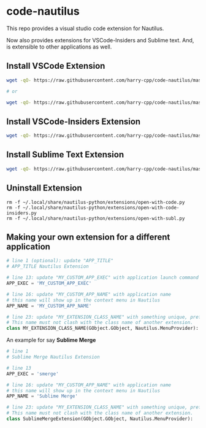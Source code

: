 # code-nautilus

This repo provides a visual studio code extension for Nautilus.

Now also provides extensions for VSCode-Insiders and Sublime text. And, is extensible to other applications as well.

## Install VSCode Extension
```bash
wget -qO- https://raw.githubusercontent.com/harry-cpp/code-nautilus/master/install.sh | bash

# or

wget -qO- https://raw.githubusercontent.com/harry-cpp/code-nautilus/master/install.sh | bash -s "code"
```

## Install VSCode-Insiders Extension
```bash
wget -qO- https://raw.githubusercontent.com/harry-cpp/code-nautilus/master/install.sh | bash -s "code-insiders"
```

## Install Sublime Text Extension
```bash
wget -qO- https://raw.githubusercontent.com/harry-cpp/code-nautilus/master/install.sh | bash -s "sublime-text"
```

## Uninstall Extension

```
rm -f ~/.local/share/nautilus-python/extensions/open-with-code.py
rm -f ~/.local/share/nautilus-python/extensions/open-with-code-insiders.py
rm -f ~/.local/share/nautilus-python/extensions/open-with-subl.py
```

## Making your own extension for a different application
```python
# line 1 (optional): update "APP_TITLE"
# APP_TITLE Nautilus Extension

# line 13: update "MY_CUSTOM_APP_EXEC" with application launch command or path
APP_EXEC = 'MY_CUSTOM_APP_EXEC'

# line 16: update "MY_CUSTOM_APP_NAME" with application name
# this name will show up in the context menu in Nautilus
APP_NAME = 'MY_CUSTOM_APP_NAME'

# line 23: update "MY_EXTENSION_CLASS_NAME" with something unique, preferably related to the application
# This name must not clash with the class name of another extension.
class MY_EXTENSION_CLASS_NAME(GObject.GObject, Nautilus.MenuProvider):

```
An example for say **Sublime Merge**
```python
# line 1
# Sublime Merge Nautilus Extension

# line 13
APP_EXEC = 'smerge'

# line 16: update "MY_CUSTOM_APP_NAME" with application name
# this name will show up in the context menu in Nautilus
APP_NAME = 'Sublime Merge'

# line 23: update "MY_EXTENSION_CLASS_NAME" with something unique, preferably related to the application
# This name must not clash with the class name of another extension.
class SublimeMergeExtension(GObject.GObject, Nautilus.MenuProvider):

```
